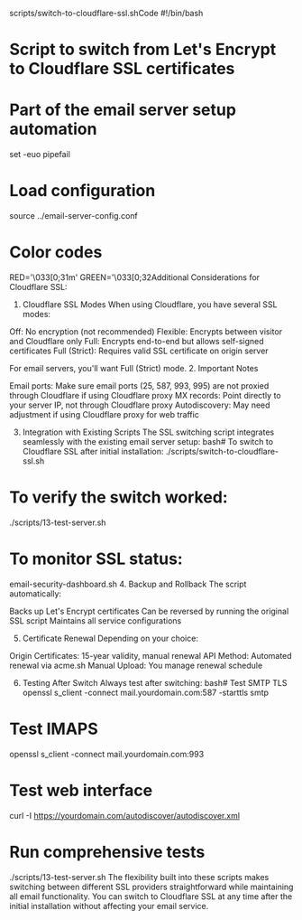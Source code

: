 scripts/switch-to-cloudflare-ssl.shCode #!/bin/bash

# Script to switch from Let's Encrypt to Cloudflare SSL certificates
# Part of the email server setup automation

set -euo pipefail

# Load configuration
source ../email-server-config.conf

# Color codes
RED='\033[0;31m'
GREEN='\033[0;32Additional Considerations for Cloudflare SSL:
1. Cloudflare SSL Modes
When using Cloudflare, you have several SSL modes:

Off: No encryption (not recommended)
Flexible: Encrypts between visitor and Cloudflare only
Full: Encrypts end-to-end but allows self-signed certificates
Full (Strict): Requires valid SSL certificate on origin server

For email servers, you'll want Full (Strict) mode.
2. Important Notes

Email ports: Make sure email ports (25, 587, 993, 995) are not proxied through Cloudflare if using Cloudflare proxy
MX records: Point directly to your server IP, not through Cloudflare proxy
Autodiscovery: May need adjustment if using Cloudflare proxy for web traffic

3. Integration with Existing Scripts
The SSL switching script integrates seamlessly with the existing email server setup:
bash# To switch to Cloudflare SSL after initial installation:
./scripts/switch-to-cloudflare-ssl.sh

# To verify the switch worked:
./scripts/13-test-server.sh

# To monitor SSL status:
email-security-dashboard.sh
4. Backup and Rollback
The script automatically:

Backs up Let's Encrypt certificates
Can be reversed by running the original SSL script
Maintains all service configurations

5. Certificate Renewal
Depending on your choice:

Origin Certificates: 15-year validity, manual renewal
API Method: Automated renewal via acme.sh
Manual Upload: You manage renewal schedule

6. Testing After Switch
Always test after switching:
bash# Test SMTP TLS
openssl s_client -connect mail.yourdomain.com:587 -starttls smtp

# Test IMAPS
openssl s_client -connect mail.yourdomain.com:993

# Test web interface
curl -I https://yourdomain.com/autodiscover/autodiscover.xml

# Run comprehensive tests
./scripts/13-test-server.sh
The flexibility built into these scripts makes switching between different SSL providers straightforward while maintaining all email functionality. You can switch to Cloudflare SSL at any time after the initial installation without affecting your email service.
